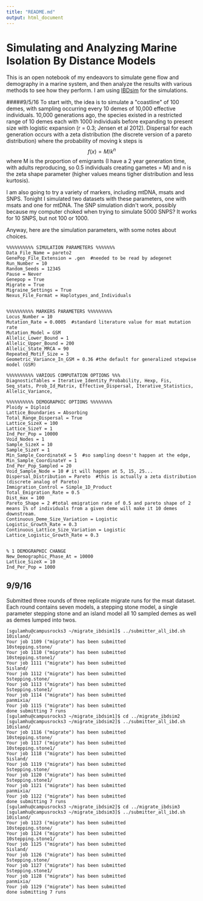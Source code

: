```yaml
---
title: "README.md"
output: html_document
---
```

# Simulating and Analyzing Marine Isolation By Distance Models
This is an open notebook of my endeavors to simulate gene flow and demography in a marine system, and then analyze the results with various methods to see how they perform. I am using [IBDsim](http://www1.montpellier.inra.fr/CBGP/software/ibdsim/) for the simulations.

#####9/5/16
To start with, the idea is to simulate a "coastline" of 100 demes, with sampling occurring every 10 demes of 10,000 effective individuals. 10,000 generations ago, the species existed in a restricted range of 10 demes each with 1000 individuals before expanding to present size with logistic expansion (r = 0.3; Jensen et al 2012).  Dispersal for each generation occurs with a zeta distribution (the discrete version of a pareto distribution) where the probability of moving k steps is $$ f(x) = M / k^n $$ where M is the proportion of emigrants (I have a 2 year generation time, with adults reproducing, so 0.5 individuals creating gametes = M) and n is the zeta shape parameter (higher values means tigher distribution and less kurtosis). 

I am also going to try a variety of markers, including mtDNA, msats and SNPS.  Tonight I simulated two datasets with these parameters, one with msats and one for mtDNA. The SNP simulation didn't work, possibly because my computer choked when trying to simulate 5000 SNPS? It works for 10 SNPS, but not 100 or 1000.

Anyway, here are the simulation parameters, with some notes about choices.

```
%%%%%%%%%% SIMULATION PARAMETERS %%%%%%%
Data_File_Name = pareto2
GenePop_File_Extension = .gen  #needed to be read by adegenet
Run_Number = 10
Random_Seeds = 12345
Pause = Never
Genepop = True
Migrate = True
Migraine_Settings = True
Nexus_File_Format = Haplotypes_and_Individuals


%%%%%%%%%% MARKERS PARAMETERS %%%%%%%%%
Locus_Number = 10
Mutation_Rate = 0.0005  #standard literature value for msat mutation rate
Mutation_Model = GSM
Allelic_Lower_Bound = 1
Allelic_Upper_Bound = 200
Allelic_State_MRCA = 90
Repeated_Motif_Size = 3
Geometric_Variance_In_GSM = 0.36 #the default for generalized stepwise model (GSM)

%%%%%%%%%% VARIOUS COMPUTATION OPTIONS %%%
DiagnosticTables = Iterative_Identity_Probability, Hexp, Fis, Seq_stats, Prob_Id_Matrix, Effective_Dispersal, Iterative_Statistics, Allelic_Variance,

%%%%%%%%%% DEMOGRAPHIC OPTIONS %%%%%%%%
Ploidy = Diploid
Lattice_Boundaries = Absorbing
Total_Range_Dispersal = True
Lattice_SizeX = 100
Lattice_SizeY = 1
Ind_Per_Pop = 10000
Void_Nodes = 1
Sample_SizeX = 10
Sample_SizeY = 1
Min_Sample_CoordinateX = 5  #so sampling doesn't happen at the edge, 
Min_Sample_CoordinateY = 1
Ind_Per_Pop_Sampled = 20
Void_Sample_Node = 10 # it will happen at 5, 15, 25...
Dispersal_Distribution = Pareto  #this is actually a zeta distribution (discrete analog of Pareto)
Immigration_Control = Simple_1D_Product
Total_Emigration_Rate = 0.5
Dist_max = 100
Pareto_Shape = 2 #total emigration rate of 0.5 and pareto shape of 2 means 1% of individuals from a given deme will make it 10 demes downstream.
Continuous_Deme_Size_Variation = Logistic
Logistic_Growth_Rate = 0.3
Continuous_Lattice_Size_Variation = Logistic
Lattice_Logistic_Growth_Rate = 0.3


% 1 DEMOGRAPHIC CHANGE
New_Demographic_Phase_At = 10000
Lattice_SizeX = 10
Ind_Per_Pop = 1000
```
## 9/9/16 
Submitted three rounds of three replicate migrate runs for the msat dataset. Each round contains seven models, a stepping stone model, a single parameter stepping stone and an island model all 10 sampled demes as well as demes lumped into twos.

```
[sgulamhu@campusrocks3 ~/migrate_ibdsim1]$ ../submitter_all_ibd.sh
10island/
Your job 1109 ("migrate") has been submitted
10stepping.stone/
Your job 1110 ("migrate") has been submitted
10stepping.stone1/
Your job 1111 ("migrate") has been submitted
5island/
Your job 1112 ("migrate") has been submitted
5stepping.stone/
Your job 1113 ("migrate") has been submitted
5stepping.stone1/
Your job 1114 ("migrate") has been submitted
panmixia/
Your job 1115 ("migrate") has been submitted
done submitting 7 runs
[sgulamhu@campusrocks3 ~/migrate_ibdsim1]$ cd ../migrate_ibdsim2
[sgulamhu@campusrocks3 ~/migrate_ibdsim2]$ ../submitter_all_ibd.sh
10island/
Your job 1116 ("migrate") has been submitted
10stepping.stone/
Your job 1117 ("migrate") has been submitted
10stepping.stone1/
Your job 1118 ("migrate") has been submitted
5island/
Your job 1119 ("migrate") has been submitted
5stepping.stone/
Your job 1120 ("migrate") has been submitted
5stepping.stone1/
Your job 1121 ("migrate") has been submitted
panmixia/
Your job 1122 ("migrate") has been submitted
done submitting 7 runs
[sgulamhu@campusrocks3 ~/migrate_ibdsim2]$ cd ../migrate_ibdsim3
[sgulamhu@campusrocks3 ~/migrate_ibdsim3]$ ../submitter_all_ibd.sh
10island/
Your job 1123 ("migrate") has been submitted
10stepping.stone/
Your job 1124 ("migrate") has been submitted
10stepping.stone1/
Your job 1125 ("migrate") has been submitted
5island/
Your job 1126 ("migrate") has been submitted
5stepping.stone/
Your job 1127 ("migrate") has been submitted
5stepping.stone1/
Your job 1128 ("migrate") has been submitted
panmixia/
Your job 1129 ("migrate") has been submitted
done submitting 7 runs
```
